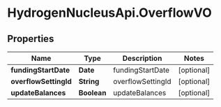 # HydrogenNucleusApi.OverflowVO

## Properties
Name | Type | Description | Notes
------------ | ------------- | ------------- | -------------
**fundingStartDate** | **Date** | fundingStartDate | [optional] 
**overflowSettingId** | **String** | overflowSettingId | [optional] 
**updateBalances** | **Boolean** | updateBalances | [optional] 


